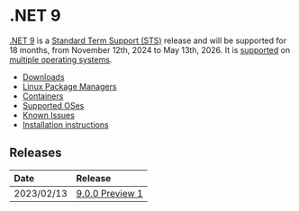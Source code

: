 # .NET 9

[.NET 9](https://aka.ms/dotnet/9/preview1) is a [Standard Term Support (STS)](../../release-policies.md) release and will be supported for 18 months, from November 12th, 2024 to May 13th, 2026. It is [supported](../../support.md) on [multiple operating systems](supported-os.md).

- [Downloads](https://dotnet.microsoft.com/download/dotnet/9.0)
- [Linux Package Managers](https://learn.microsoft.com/dotnet/core/install/linux)
- [Containers](https://mcr.microsoft.com/en-us/product/dotnet/sdk/about)
- [Supported OSes](supported-os.md)
- [Known Issues](known-issues.md)
- [Installation instructions](install.md)

## Releases

| Date | Release |
| :-- | :-- |
| 2023/02/13 | [9.0.0 Preview 1](preview/preview1/README.md) |

